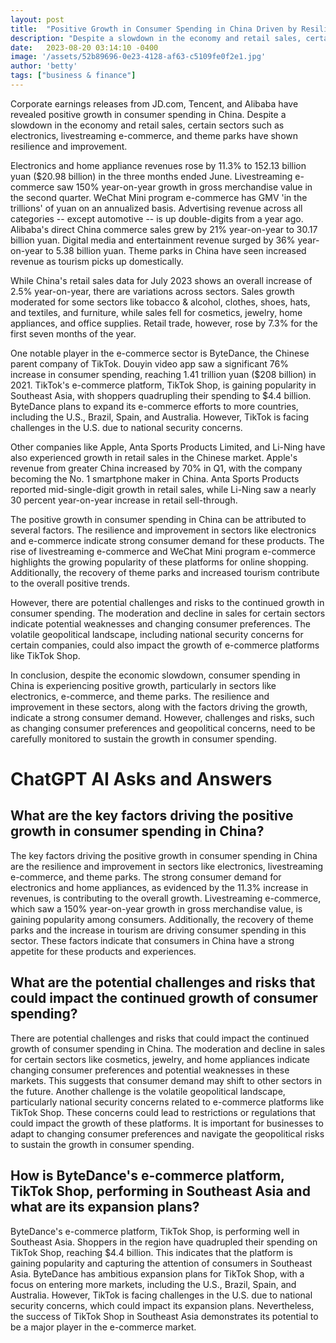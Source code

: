 ```yaml
---
layout: post
title:  "Positive Growth in Consumer Spending in China Driven by Resilient Sectors"
description: "Despite a slowdown in the economy and retail sales, certain sectors in China, such as electronics, e-commerce, and theme parks, have shown remarkable growth and resilience. This article explores the latest data and statistics, highlighting the factors driving the positive consumer spending trends and the potential challenges ahead."
date:   2023-08-20 03:14:10 -0400
image: '/assets/52b89696-0e23-4128-af63-c5109fe0f2e1.jpg'
author: 'betty'
tags: ["business & finance"]
---
```


Corporate earnings releases from JD.com, Tencent, and Alibaba have revealed positive growth in consumer spending in China. Despite a slowdown in the economy and retail sales, certain sectors such as electronics, livestreaming e-commerce, and theme parks have shown resilience and improvement.

Electronics and home appliance revenues rose by 11.3% to 152.13 billion yuan ($20.98 billion) in the three months ended June. Livestreaming e-commerce saw 150% year-on-year growth in gross merchandise value in the second quarter. WeChat Mini program e-commerce has GMV 'in the trillions' of yuan on an annualized basis. Advertising revenue across all categories -- except automotive -- is up double-digits from a year ago. Alibaba's direct China commerce sales grew by 21% year-on-year to 30.17 billion yuan. Digital media and entertainment revenue surged by 36% year-on-year to 5.38 billion yuan. Theme parks in China have seen increased revenue as tourism picks up domestically.

While China's retail sales data for July 2023 shows an overall increase of 2.5% year-on-year, there are variations across sectors. Sales growth moderated for some sectors like tobacco & alcohol, clothes, shoes, hats, and textiles, and furniture, while sales fell for cosmetics, jewelry, home appliances, and office supplies. Retail trade, however, rose by 7.3% for the first seven months of the year.

One notable player in the e-commerce sector is ByteDance, the Chinese parent company of TikTok. Douyin video app saw a significant 76% increase in consumer spending, reaching 1.41 trillion yuan ($208 billion) in 2021. TikTok's e-commerce platform, TikTok Shop, is gaining popularity in Southeast Asia, with shoppers quadrupling their spending to $4.4 billion. ByteDance plans to expand its e-commerce efforts to more countries, including the U.S., Brazil, Spain, and Australia. However, TikTok is facing challenges in the U.S. due to national security concerns.

Other companies like Apple, Anta Sports Products Limited, and Li-Ning have also experienced growth in retail sales in the Chinese market. Apple's revenue from greater China increased by 70% in Q1, with the company becoming the No. 1 smartphone maker in China. Anta Sports Products reported mid-single-digit growth in retail sales, while Li-Ning saw a nearly 30 percent year-on-year increase in retail sell-through.

The positive growth in consumer spending in China can be attributed to several factors. The resilience and improvement in sectors like electronics and e-commerce indicate strong consumer demand for these products. The rise of livestreaming e-commerce and WeChat Mini program e-commerce highlights the growing popularity of these platforms for online shopping. Additionally, the recovery of theme parks and increased tourism contribute to the overall positive trends.

However, there are potential challenges and risks to the continued growth in consumer spending. The moderation and decline in sales for certain sectors indicate potential weaknesses and changing consumer preferences. The volatile geopolitical landscape, including national security concerns for certain companies, could also impact the growth of e-commerce platforms like TikTok Shop.

In conclusion, despite the economic slowdown, consumer spending in China is experiencing positive growth, particularly in sectors like electronics, e-commerce, and theme parks. The resilience and improvement in these sectors, along with the factors driving the growth, indicate a strong consumer demand. However, challenges and risks, such as changing consumer preferences and geopolitical concerns, need to be carefully monitored to sustain the growth in consumer spending.


# ChatGPT AI Asks and Answers
## What are the key factors driving the positive growth in consumer spending in China?
The key factors driving the positive growth in consumer spending in China are the resilience and improvement in sectors like electronics, livestreaming e-commerce, and theme parks. The strong consumer demand for electronics and home appliances, as evidenced by the 11.3% increase in revenues, is contributing to the overall growth. Livestreaming e-commerce, which saw a 150% year-on-year growth in gross merchandise value, is gaining popularity among consumers. Additionally, the recovery of theme parks and the increase in tourism are driving consumer spending in this sector. These factors indicate that consumers in China have a strong appetite for these products and experiences.

## What are the potential challenges and risks that could impact the continued growth of consumer spending?
There are potential challenges and risks that could impact the continued growth of consumer spending in China. The moderation and decline in sales for certain sectors like cosmetics, jewelry, and home appliances indicate changing consumer preferences and potential weaknesses in these markets. This suggests that consumer demand may shift to other sectors in the future. Another challenge is the volatile geopolitical landscape, particularly national security concerns related to e-commerce platforms like TikTok Shop. These concerns could lead to restrictions or regulations that could impact the growth of these platforms. It is important for businesses to adapt to changing consumer preferences and navigate the geopolitical risks to sustain the growth in consumer spending.

## How is ByteDance's e-commerce platform, TikTok Shop, performing in Southeast Asia and what are its expansion plans?
ByteDance's e-commerce platform, TikTok Shop, is performing well in Southeast Asia. Shoppers in the region have quadrupled their spending on TikTok Shop, reaching $4.4 billion. This indicates that the platform is gaining popularity and capturing the attention of consumers in Southeast Asia. ByteDance has ambitious expansion plans for TikTok Shop, with a focus on entering more markets, including the U.S., Brazil, Spain, and Australia. However, TikTok is facing challenges in the U.S. due to national security concerns, which could impact its expansion plans. Nevertheless, the success of TikTok Shop in Southeast Asia demonstrates its potential to be a major player in the e-commerce market.

